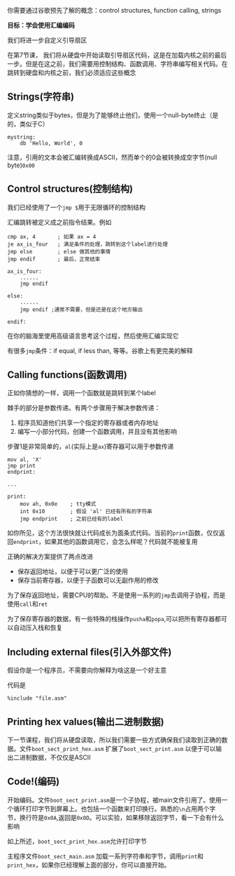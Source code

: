你需要通过谷歌预先了解的概念：control structures, function calling, strings

**目标：学会使用汇编编码**

我们将进一步自定义引导扇区

在第7节课， 我们将从硬盘中开始读取引导扇区代码，这是在加载内核之前的最后一步。但是在这之前，我们需要用控制结构、函数调用、字符串编写相关代码。在跳转到硬盘和内核之前，我们必须适应这些概念

Strings(字符串)
---------
定义string类似于bytes，但是为了能够终止他们，使用一个null-byte终止（是的，类似于C）

```armnasm
mystring:
    db 'Hello, World', 0
```

注意，引用的文本会被汇编转换成ASCII，然而单个的0会被转换成空字节(null byte)`0x00`

Control structures(控制结构)
--------
我们已经使用了一个`jmp $`用于无限循环的控制结构

汇编跳转被定义成之前指令结果。例如

```armnasm
cmp ax, 4       ; 如果 ax = 4
je ax_is_four   ; 满足条件的处理，跳转到这个label进行处理
jmp else        ; else 做其他的事情
jmp endif       ; 最后，正常结束

ax_is_four:
    ......
    jmp endif

else:
    ......
    jmp endif ;通常不需要，但是还是在这个地方输出

endif:
```
在你的脑海里使用高级语言思考这个过程，然后使用汇编实现它

有很多`jmp`条件：if equal, if less than, 等等。谷歌上有更完美的解释

Calling functions(函数调用)
--------
正如你猜想的一样，调用一个函数就是跳转到某个label

棘手的部分是参数传递。有两个步骤用于解决参数传递：
1. 程序员知道他们共享一个指定的寄存器或者内存地址
2. 编写一小部分代码，创建一个函数调用，并且没有其他影响

步骤1是非常简单的，`al`(实际上是`ax`)寄存器可以用于参数传递

```armnasm
mov al, 'X'
jmp print
endprint:

...

print:
    mov ah, 0x0e    ; tty模式
    int 0x10        ; 假设 'al' 已经有所有的字符串
    jmp endprint    ; 之前已经有的label
```

如你所见，这个方法很快就让代码成长为面条式代码。当前的`print`函数，仅仅返回`endprint`，如果其他的函数调用它，会怎么样呢？代码就不能被复用

正确的解决方案提供了两点改进
- 保存返回地址，以便于可以更广泛的使用
- 保存当前寄存器，以便于子函数可以无副作用的修改

为了保存返回地址，需要CPU的帮助。不是使用一系列的`jmp`去调用子协程，而是使用`call`和`ret`

为了保存寄存器的数据，有一些特殊的栈操作`pusha`和`popa`,可以把所有寄存器都可以自动压入栈和恢复

Including external files(引入外部文件)
------
假设你是一个程序员，不需要向你解释为啥这是一个好主意

代码是
```armnasm
%include "file.asm"
```

Printing hex values(输出二进制数据)
-------
下一节课程，我们将从硬盘读取，所以我们需要一些方式确保我们读取到正确的数据。文件`boot_sect_print_hex.asm` 扩展了`boot_sect_print.asm` 以便于可以输出二进制数据，不仅仅是ASCII

Code!(编码)
-------
开始编码。文件`boot_sect_print.asm`是一个子协程，被main文件引用了。使用一个循环打印字节到屏幕上。也包括一个函数来打印换行。熟悉的`\n`占用两个字节，换行符是`0x0A`,返回是`0x0D`。可以实验，如果移除返回字节，看一下会有什么影响

如上所述，`boot_sect_print_hex.asm`允许打印字节

主程序文件`boot_sect_main.asm` 加载一系列字符串和字节，调用`print`和`print_hex`，如果你已经理解上面的部分，你可以直接开始。
